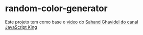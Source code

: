 # random-color-generator
Este projeto tem como base o [video](https://www.youtube.com/watch?v=EWv2jnhZErc&amp;t=13080s) do [Sahand Ghavidel do canal](https://github.com/sahandghavidel) [JavaScript King](https://www.youtube.com/@JavaScriptKing)
